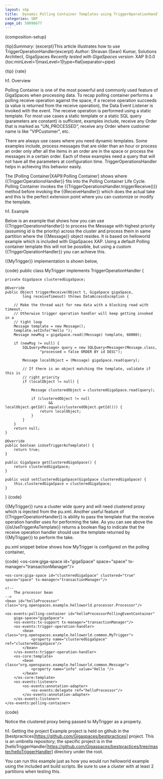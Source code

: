 ```yaml
---
layout: sbp
title:  Dynamic Polling Container Templates using TriggerOperationHandler
categories: SBP
page_id: 58098677
---
```


{composition-setup}

{tip}*Summary:* {excerpt}This article illustrates how to use TriggerOperationHandler{excerpt}
*Author*: Shravan (Sean) Kumar, Solutions Architect, GigaSpaces
*Recently tested with GigaSpaces version*: XAP 9.0.0
{toc:minLevel=1|maxLevel=1|type=flat|separator=pipe}

{tip}
{rate}

h1. Overview

Polling Container is one of the most powerful and commonly used feature of GigaSpaces when processing data. To recap polling container performs a polling receive operation against the space, if a receive operation succeeds (a value is returned from the receive operation), the Data Event Listener is invoked with the event. The receive operation is performed using a static template. For most use cases a static template or a static SQL query (parameters are constant) is sufficient, examples include, receive any Order that is marked as "UN_PROCESSED", receive any Order where customer name is like "VIPCustomer", etc.

There are always use cases where you need dynamic templates. Some examples include, process messages that are older than an hour or process an order only after all the items in an order are in the space or process the messages in a certain order. Each of these examples need a query that will not have all the parameters at configuration time. TriggerOperationsHandler helps in achieving this behavior easily.

The [Polling Container|XAP9:Polling Container] shows where {{TriggerOperationsHandler}} fits into the Polling Container Life Cycle. Polling Container invokes the {{TriggerOperationsHandler.triggerReceive()}} method before invoking the {{ReceiveHandler}} which does the actual take and this is the perfect extension point where you can customize or modify the template.

h1. Example

Below is an example that shows how you can use {{TriggerOperationsHandler}} to process the Message with highest priority (assuming id is the priority) across the cluster and process them in same partition where the {{Message}} object resides. It is based on helloworld example which is included with GigaSpaces XAP. Using a default Polling container template this will not be possible, but using a custom {{TriggerOperationHandler}} you can achieve this.

{{MyTrigger}} implementation is shown below,

{code}
public class MyTrigger implements TriggerOperationHandler {

	private GigaSpace clusteredGigaSpace;

	@Override
	public Object triggerReceive(Object t, GigaSpace gigaSpace,
			long receiveTimeout) throws DataAccessException {

		// Make the thread wait for new data with a blocking read with timeout.
		// Otherwise trigger operation handler will keep getting invoked in a
		// tight loop
		Message template = new Message();
		template.setInfo("Hello ");
		Message newMsg = gigaSpace.read((Message) template, 60000);

		if (newMsg != null) {
			SQLQuery<Message> query = new SQLQuery<Message>(Message.class,
					"processed = false ORDER BY id DESC");

			Message localObject = (Message) gigaSpace.read(query);

			// If there is an object matching the template, validate if this is
			// right priority
			if (localObject != null) {

				Message clusteredObject = clusteredGigaSpace.read(query);

				if (clusteredObject != null
						&& localObject.getId().equals(clusteredObject.getId())) {
					return localObject;
				}
			}
		}
		return null;
	}

	@Override
	public boolean isUseTriggerAsTemplate() {
		return true;
	}

	public GigaSpace getClusteredGigaSpace() {
		return clusteredGigaSpace;
	}

	public void setClusteredGigaSpace(GigaSpace clusteredGigaSpace) {
		this.clusteredGigaSpace = clusteredGigaSpace;
	}

}
{code}

{{MyTrigger}} runs a cluster wide query and will need clustered proxy which is injected from the pu.xml. Another useful feature of {{TriggerOperationHandler}} is ability to pass the template that the receive operation handler uses for performing the take. As you can see above the {{isUseTriggerAsTemplate}} returns a boolean flag to indicate that the receive operation handler should use the template returned by {{MyTrigger}} to perform the take.

pu.xml snippet below shows how MyTrigger is configured on the polling container,

{code}
    <os-core:giga-space id="gigaSpace" space="space" tx-manager="transactionManager"/>

    <os-core:giga-space id="clusteredGigaSpace" clustered="true" space="space" tx-manager="transactionManager"/>

    <!--
        The processor bean
    -->
    <bean id="helloProcessor" class="org.openspaces.example.helloworld.processor.Processor"/>

    <os-events:polling-container id="helloProcessorPollingEventContainer"
	    giga-space="gigaSpace">
		<os-events:tx-support tx-manager="transactionManager"/>
		<os-events:trigger-operation-handler>
			<bean class="org.openspaces.example.helloworld.common.MyTrigger">
				<property name="clusteredGigaSpace" ref="clusteredGigaSpace"/>
			</bean>
		</os-events:trigger-operation-handler>
		<os-core:template>
			<bean class="org.openspaces.example.helloworld.common.Message">
				<property name="info" value="Hello "/>
			</bean>
		</os-core:template>
		<os-events:listener>
			<os-events:annotation-adapter>
				<os-events:delegate ref="helloProcessor"/>
			</os-events:annotation-adapter>
		</os-events:listener>
	</os-events:polling-container>

{code}

Notice the clustered proxy being passed to MyTrigger as a property.

h1. Getting the project
Example project is held on github in the [bestpractices|https://github.com/Gigaspaces/bestpractices] project. This is an umbrella repository; the specific project is in the [helloTriggerHandler|https://github.com/Gigaspaces/bestpractices/tree/master/helloTriggerHandler] directory under the root.

You can run this example just as how you would run helloworld example using the included ant build scripts. Be sure to use a cluster with at least 2 partitions when testing this.